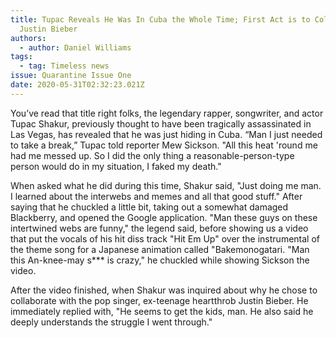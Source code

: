 ```yaml
---
title: Tupac Reveals He Was In Cuba the Whole Time; First Act is to Collab With
  Justin Bieber
authors:
  - author: Daniel Williams
tags:
  - tag: Timeless news
issue: Quarantine Issue One
date: 2020-05-31T02:32:23.021Z
---
```

You’ve read that title right folks, the legendary rapper, songwriter, and actor Tupac Shakur, previously thought to have been tragically assassinated in Las Vegas, has revealed that he was just hiding in Cuba. “Man I just needed to take a break,” Tupac told reporter Mew Sickson. "All this heat 'round me had me messed up. So I did the only thing a reasonable-person-type person would do in my situation, I faked my death."

When asked what he did during this time, Shakur said, "Just doing me man. I learned about the interwebs and memes and all that good stuff." After saying that he chuckled a little bit, taking out a somewhat damaged Blackberry, and opened the Google application. "Man these guys on these intertwined webs are funny," the legend said, before showing us a video that put the vocals of his hit diss track "Hit Em Up" over the instrumental of the theme song for a  Japanese animation called "Bakemonogatari. "Man this An-knee-may s*** is crazy," he chuckled while showing Sickson the video. 

After the video finished, when Shakur was inquired about why he chose to collaborate with the pop singer, ex-teenage heartthrob Justin Bieber. He immediately replied with, "He seems to get the kids, man. He also said he deeply understands the struggle I went through."
